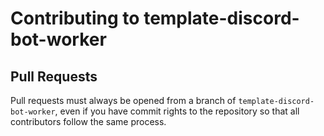 # Contributing to template-discord-bot-worker

## Pull Requests

Pull requests must always be opened from a branch of `template-discord-bot-worker`, even if you have
commit rights to the repository so that all contributors follow the same process.
